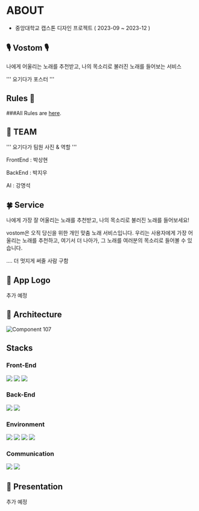 # ABOUT
- 중앙대학교 캡스톤 디자인 프로젝트 ( 2023-09 ~ 2023-12 )



## 🎙 Vostom 🎙
나에게 어울리는 노래를 추천받고, 나의 목소리로 불러진 노래를 들어보는 서비스

'''
요기다가 포스터
'''


## Rules 🤝
###All Rules are [here](./Rules.md).


## 🐥 TEAM 
'''
요기다가 팀원 사진 & 역할
'''


FrontEnd : 박상현

BackEnd : 박지우

AI : 강명석


## 🍀 Service 

나에게 가장 잘 어울리는 노래를 추천받고, 나의 목소리로 불러진 노래를 들어보세요!

vostom은 오직 당신을 위한 개인 맞춤 노래 서비스입니다. 우리는 사용자에게 가장 어울리는 노래를 추천하고, 여기서 더 나아가, 그 노래를 여러분의 목소리로 들어볼 수 있습니다.

.... 더 멋지게 써줄 사람 구함


## 🎀 App Logo 
추가 예정


## 🐲 Architecture 
![Component 107](https://github.com/kangmyoungseok/git_demo/assets/33647663/71e06db3-7073-44c1-a22a-a9bbd63aed25)



## Stacks
### Front-End
<img src="https://img.shields.io/badge/Kotlin-7F52FF?style=for-the-badge&logo=Kotlin&logoColor=white"> <img src="https://img.shields.io/badge/Jetpack Compose-4285F4?style=for-the-badge&logo=Jetpack Compose&logoColor=white"> <img src="https://img.shields.io/badge/Android-3DDC84?style=for-the-badge&logo=Android&logoColor=white">

### Back-End
<img src="https://img.shields.io/badge/spring-6DB33F?style=for-the-badge&logo=spring&logoColor=white"> <img src="https://img.shields.io/badge/AWS-232F3E?style=for-the-badge&logo=Amazon AWS&logoColor=white"> 
### Environment
<img src="https://img.shields.io/badge/Visual Studio Code-007ACC?style=for-the-badge&logo=Visual Studio Code&logoColor=white"> <img src="https://img.shields.io/badge/Android Studio-3DDC84?style=for-the-badge&logo=Android Studio&logoColor=white"> <img src="https://img.shields.io/badge/Git-F05032?style=for-the-badge&logo=Git&logoColor=white"> <img src="https://img.shields.io/badge/Github-181717?style=for-the-badge&logo=Github&logoColor=white">

### Communication
<img src="https://img.shields.io/badge/Notion-000000?style=for-the-badge&logo=Notion&logoColor=white"> <img src="https://img.shields.io/badge/Google Meet-00897B?style=for-the-badge&logo=Google Meet&logoColor=white">

## 📑 Presentation
추가 예정
